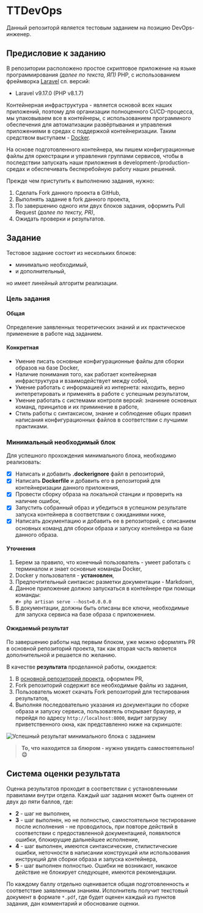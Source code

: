 # TTDevOps

Данный репозиторй является тестовым заданием на позицию DevOps-инженер.  

## Предисловие к заданию

В репозитории расположено простое скриптовое приложение на языке программирования *(далее по текста, ЯП)* PHP, с использованием фреймворка [Laravel](https://laravel.com/) сл. версий: 

* Laravel v9.17.0 (PHP v8.1.7)

Контейнерная инфраструктура - является основой всех наших приложений, поэтому для организации полноценного CI/CD-процесса, мы упаковываем все в контейнеры, с использованием программного обеспечения для автоматизации развёртывания и управления приложениями в средах с поддержкой контейнеризации. Таким средством выступаем - [Docker](https://docker.com).

На основе подготовленного контейнера, мы пишем конфигурационные файлы для оркестрации и управления группами сервисов, чтобы в последствии запускать наши приложения в development-/production-средах и обеспечивать бесперебойную работу наших решений. 

Прежде чем приступить к выполнению задания, нужно: 

1. Сделать Fork данного проекта в GitHub, 
2. Выполнять задание в fork данного проекта, 
3. По завершению одного или двух блоков задания, оформить Pull Request *(далее по тексту, PR)*, 
4. Ожидать проверки и результатов. 

## Задание

Тестовое задание состоит из нескольких блоков: 

* минимально необходимый, 
* и дополнительный, 

но имеет линейный алгоритм реализации. 

### Цель задания

#### Общая

Определение заявленных теоретических знаний и их практическое применение в работе над заданием. 

#### Конкретная

* Умение писать основные конфигурационные файлы для сборки образов на базе Docker, 
* Наличие понимания того, как работает контейнерная инфраструктура и взаимодействует между собой, 
* Умение работать с информацией из интернета: находить, верно интепретировать и применять в работе с успешным результатом,
* Умение работать с системами контроля версий: знаниние основных команд, принципов и их приминение в работе, 
* Стиль работы с синтаксисом, знание и соблюдение общих правил написания конфигурационных файлов в соответствии с лучшими практиками. 

### Минимальный необходимый блок 

Для успешного прохождения минимального блока, необходимо реализовать: 

  - [x] Написать и добавить **.dockerignore** файл в репозиторий,
  - [x] Написать **Dockerfile** и добавить его в репозиторий для контейнеризации данного приложения, 
  - [x] Провести сборку образа на локальной станции и проверить на наличие ошибок, 
  - [x] Запустить собранный образ и убедиться в успешном результате запуска контейнера в соответствии с ожиданиями ниже, 
  - [x] Написать документацию и добавить ее в репозиторий, с описанием основных команд для сборки образа и запуску контейнера на базе данного образа.

#### Уточнения 

1. Берем за правило, что конечный пользователь - умеет работать с терминалом и знает основные команды Docker,  
2. Docker у пользователя - **установлен**, 
3. Предпочтительный синтаксис разметки документации - Markdown,
4. Данное приложение должно запускаться в контейнере при помощи команды:    
  `#> php artisan serve --host=0.0.0.0`
5. В документации, должны быть описаны все ключи, необходимые для запуска сервиса на базе образа с приложением.  

#### Ожидаемый результат 

По завершению работы над первым блоком, уже можно оформлять PR в основной репозиторий проекта, так как вторая часть является дополнительной и решается по желанию. 

В качестве **результата** проделанной работы, ожидается: 

1. В [основной репозиторий проекта](https://github.com/cardinalit/TTDevOps), оформлен PR,
2. Fork репозиторий содержит все необходимые файлы из задания, 
3. Пользователь может скачать Fork репозиторий для тестирования результатов, 
4. Выполняя последовательно указания из документации по сборке образа и запуску сервиса, пользователь открывает браузер, и перейдя по адресу `http://localhost:8000`, видит загрузку приветственного окна, как представленно ниже на скриншоте: 

![Успешный результат минимального блока с заданием](https://fs.dragops.team/s/rzMZCN9FkmXsgzn/preview)

> **То, что находится за блюром - нужно увидеть самостоятельно! 😉**

## Система оценки результата

Оценка результатов проходит в соответствии с установленными правилами внутри отдела. 
Каждый шаг задания может быть оценен от двух до пяти баллов, где: 

* **2** - шаг не выполнен,
* **3** - шаг выполнен, но не полностью, самостоятельное тестирование после исполнения - не проводилось, при повторе действий в соответствии с предоставленной документацией, появялются ошибки, блокирущие дальнейшее исполнение, 
* **4** - шаг выполнен, имеются синтаксические, стилистические ошибки, неточности в написании конструкций или использования инструкций для сборки образа и запуска контейнера, 
* **5** - шаг выполнен полностью. Ошибки не возникают, никакое действие не блокирует следующее, имеются рекомендации. 

По каждому баллу отдельно оценивается общая подготовленность и соответствие заявленным знаниям. Исполнитель получит текстовый документ в формате `*.pdf`, где будет оценен каждый из пунктов задания, дан комментарий и обоснование оценки.